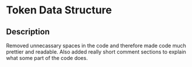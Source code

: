 # Token Data Structure

## Description
Removed unnecassary spaces in the code and therefore made code much prettier and readable. Also added really short comment sections to explain what some part of the code does.
